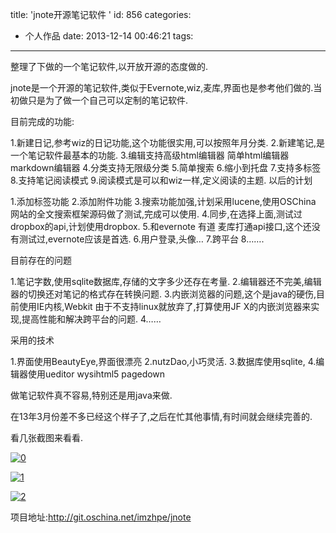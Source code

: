 title: 'jnote开源笔记软件 '
id: 856
categories:
  - 个人作品
date: 2013-12-14 00:46:21
tags:
---

整理了下做的一个笔记软件,以开放开源的态度做的.

jnote是一个开源的笔记软件,类似于Evernote,wiz,麦库,界面也是参考他们做的.当初做只是为了做一个自己可以定制的笔记软件.

目前完成的功能:

1.新建日记,参考wiz的日记功能,这个功能很实用,可以按照年月分类.
2.新建笔记,是一个笔记软件最基本的功能.
3.编辑支持高级html编辑器 简单html编辑器 markdown编辑器
4.分类支持无限级分类
5.简单搜索
6.缩小到托盘
7.支持多标签
8.支持笔记阅读模式
9.阅读模式是可以和wiz一样,定义阅读的主题.
以后的计划

1.添加标签功能
2.添加附件功能
3.搜索功能加强,计划采用lucene,使用OSChina 网站的全文搜索框架源码做了测试,完成可以使用.
4.同步,在选择上面,测试过dropbox的api,计划使用dropbox.
5.和evernote 有道 麦库打通api接口,这个还没有测试过,evernote应该是首选.
6.用户登录,头像…
7.跨平台
8…….

目前存在的问题

1.笔记字数,使用sqlite数据库,存储的文字多少还存在考量.
2.编辑器还不完美,编辑器的切换还对笔记的格式存在转换问题.
3.内嵌浏览器的问题,这个是java的硬伤,目前使用IE内核,Webkit 由于不支持linux就放弃了,打算使用JF X的内嵌浏览器来实现,提高性能和解决跨平台的问题.
4……

采用的技术

1.界面使用BeautyEye,界面很漂亮
2.nutzDao,小巧灵活.
3.数据库使用sqlite,
4.编辑器使用ueditor wysihtml5 pagedown

做笔记软件真不容易,特别还是用java来做.

在13年3月份差不多已经这个样子了,之后在忙其他事情,有时间就会继续完善的.

看几张截图来看看.

[![0](http://zhaopeng.me/wp-content/uploads/2013/12/02.png)](http://zhaopeng.me/wp-content/uploads/2013/12/02.png)

[![1](http://zhaopeng.me/wp-content/uploads/2013/12/12.png)](http://zhaopeng.me/wp-content/uploads/2013/12/12.png)

[![2](http://zhaopeng.me/wp-content/uploads/2013/12/23.png)](http://zhaopeng.me/wp-content/uploads/2013/12/23.png)

项目地址:http://git.oschina.net/imzhpe/jnote